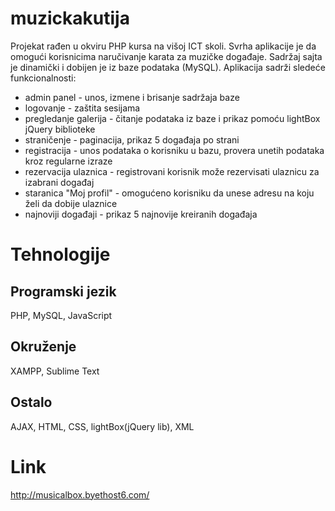 # muzickakutija
Projekat rađen u okviru PHP kursa na višoj ICT skoli. Svrha aplikacije je da omogući korisnicima naručivanje karata za muzičke događaje. Sadržaj sajta je dinamički i dobijen je iz baze podataka (MySQL). Aplikacija sadrži sledeće funkcionalnosti:
* admin panel - unos, izmene i brisanje sadržaja baze
* logovanje - zaštita sesijama
* pregledanje galerija - čitanje podataka iz baze i prikaz pomoću lightBox jQuery biblioteke
* straničenje - paginacija, prikaz 5 događaja po strani
* registracija - unos podataka o korisniku u bazu, provera unetih podataka kroz regularne izraze
* rezervacija ulaznica - registrovani korisnik može rezervisati ulaznicu za izabrani događaj
* staranica "Moj profil" - omogućeno korisniku da unese adresu na koju želi da dobije ulaznice
* najnoviji događaji - prikaz 5 najnovije kreiranih događaja


# Tehnologije
## Programski jezik
PHP, MySQL, JavaScript

## Okruženje
XAMPP, Sublime Text

## Ostalo
AJAX, HTML, CSS, lightBox(jQuery lib), XML

# Link 
http://musicalbox.byethost6.com/
